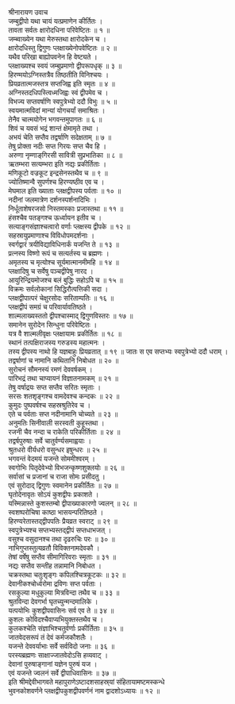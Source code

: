 श्रीनारायण उवाच  
जम्बुद्वीपो यथा चायं यत्प्रमाणेन कीर्तितः ।  
तावता सर्वतः क्षारोदधिना परिवेष्टितः ॥ १ ॥  
जम्ब्वाख्येन यथा मेरुस्तथा क्षारोदकेन च ।  
क्षारोदधिस्तु द्विगुणः प्लक्षाख्येनोपवेष्टितः ॥ २ ॥  
यथैव परिखा बाह्योपवनेन हि वेष्ट्यते ।  
प्लक्षाख्यश्च स्वयं जम्बुप्रमाणो द्वीपरूपधृक् ॥ ३ ॥  
हिरण्मयोऽग्निस्तत्रैव तिष्ठतीति विनिश्चयः ।  
प्रियव्रतात्मजस्तत्र सप्तजिह्व इति स्मृतः ॥ ४ ॥  
अग्निस्तदधिपस्त्विध्मजिह्वः स्वं द्वीपमेव च ।  
विभज्य सप्तवर्षाणि स्वपुत्रेभ्यो ददौ विभुः ॥ ५ ॥  
स्वयमात्मविदां मान्यां योगचर्यां समाश्रितः ।  
तेनैव चात्मयोगेन भगवन्तमुपागतः ॥ ६ ॥  
शिवं च यवसं भद्रं शान्तं क्षेमामृते तथा ।  
अभयं चेति सप्तैव तद्वर्षाणि सदेक्षताम् ॥ ७ ॥  
तेषु प्रोक्ता नदीः सप्त गिरयः सप्त चैव हि ।  
अरुणा नृम्णाङ्‌गिरसी सावित्री सुप्रभातिका ॥ ८ ॥  
ऋतम्भरा सत्यम्भरा इति नद्यः प्रकीर्तिताः ।  
मणिकूटो वज्रकूट इन्द्रसेनस्तथैव च ॥ ९ ॥  
ज्योतिष्मान्वै सुपर्णश्च हिरण्यष्ठीव एव च ।  
मेघमाल इति ख्याताः प्लक्षद्वीपस्य पर्वताः ॥ १० ॥  
नदीनां जलमात्रेण दर्शनस्पर्शनादिभिः ।  
निर्धूताशेषरजसो निस्तमस्काः प्रजास्तथा ॥ ११ ॥  
हंसश्चैव पतङ्गश्च ऊर्ध्वायन इतीव च ।  
सत्याङ्गसंज्ञाश्चत्वारो वर्णाः प्लक्षस्य द्वीपके ॥ १२ ॥  
सहस्रायुप्रमाणाश्च विविधोपमदर्शनाः ।  
स्वर्गद्वारं त्रयीविद्याविधिनार्कं यजन्ति ते ॥ १३ ॥  
प्रत्‍नस्य विष्णो रूपं च सत्यर्तस्य च ब्रह्मणः ।  
अमृतस्य च मृत्योश्च सूर्यमात्मानमीमहि ॥ १४ ॥  
प्लक्षादिषु च सर्वेषु पञ्चद्वीपेषु नारद ।  
आयुरिन्द्रियमोजश्च बलं बुद्धिः सहोऽपि च ॥ १५ ॥  
विक्रमः सर्वलोकानां सिद्धिरौत्पत्तिकी सदा ।  
प्लक्षद्वीपात्परं चेक्षुरसोदः सरिताम्पतिः ॥ १६ ॥  
प्लक्षद्वीपं समग्रं च परिवार्यावतिष्ठते ।  
शाल्मलाख्यस्ततो द्वीपश्चास्माद्‌ द्विगुणविस्तरः ॥ १७ ॥  
समानेन सुरोदेन सिन्धुना परिवेष्टितः ।  
यत्र वै शाल्मलीवृक्षः प्लक्षायामः प्रकीर्तितः ॥ १८ ॥  
स्थानं तत्पक्षिराजस्य गरुडस्य महात्मनः ।  
तस्य द्वीपस्य नाथो हि यज्ञबाहुः प्रियव्रतात् ॥ १९ ॥
जातः स एव सप्तभ्यः स्वपुत्रेभ्यो ददौ धराम् ।  
तद्वर्षाणां च नामानि कथितानि निबोधत ॥ २० ॥  
सुरोचनं सौमनस्यं रमणं देववर्षकम् ।  
पारिभद्रं तथा चाप्यायनं विज्ञातनामकम् ॥ २१ ॥  
तेषु वर्षाद्रयः सप्त सप्तैव सरितः स्मृताः ।  
सरसः शतशृङ्गश्च वामदेवश्च कन्दकः ॥ २२ ॥  
कुमुदः पुष्पवर्षश्च सहस्रश्रुतिरेव च ।  
एते च पर्वताः सप्त नदीनामानि चोच्यते ॥ २३ ॥  
अनुमतिः सिनीवाली सरस्वती कुहूस्तथा ।  
रजनी चैव नन्दा च राकेति परिकीर्तिताः ॥ २४ ॥  
तद्वर्षपुरुषाः सर्वे चातुर्वर्ण्यसमाह्वयाः ।  
श्रुतधरो वीर्यधरो वसुन्धर इषुन्धरः ॥ २५ ॥  
भगवन्तं वेदमयं यजन्ते सोममीश्वरम् ।  
स्वगोभिः पितृदेवेभ्यो विभजन्कृष्णशुक्लयोः ॥ २६ ॥  
सर्वासां च प्रजानां च राजा सोमः प्रसीदतु ।  
एवं सुरोदाद्‌ द्विगुणः स्वमानेन प्रकीर्तितः ॥ २७ ॥  
घृतोदेनावृतः सोऽयं कुशद्वीपः प्रकाशते ।  
यस्मिन्नास्ते कुशस्तम्बो द्वीपाख्याकारणो ज्वलन् ॥ २८ ॥  
स्वशष्परोचिषा काष्ठा भासयन्परितिष्ठते ।  
हिरण्यरेतास्तद्द्वीपपतिः प्रैयव्रत स्वराट् ॥ २९ ॥  
स्वपुत्रेभ्यश्च सप्तभ्यस्तद्‌द्वीपं सप्तधाभजत् ।  
वसुश्च वसुदानश्च तथा दृढरुचिः परः ॥ ३० ॥  
नाभिगुप्तस्तुत्यव्रतौ विविक्तनामदेवकौ ।  
तेषां वर्षेषु सप्तैव सीमागिरिवराः स्मृताः ॥ ३१ ॥  
नद्यः सप्तैव सन्तीह तन्नामानि निबोधत ।  
चक्रस्तथा चतुःशृङ्गः कपिलश्चित्रकूटकः ॥ ३२ ॥  
देवानीकश्चोर्ध्वरोमा द्रविणः सप्त पर्वताः ।  
रसकुल्या मधुकुल्या मित्रविन्दा तथैव च ॥ ३३ ॥  
श्रुतविन्दा देवगर्भा घृतच्युन्मन्दमालिके ।  
यत्पयोभिः कुशद्वीपवासिनः सर्व एव ते ॥ ३४ ॥  
कुशलः कोविदश्चैवाप्यभियुक्तस्तथैव च ।  
कुलकश्चेति संज्ञाभिश्चतुर्वर्णाः प्रकीर्तिताः ॥ ३५ ॥  
जातवेदसरूपं तं देवं कर्मजकौशलैः ।  
यजन्ते देववर्याभाः सर्वे सर्वविदो जनाः ॥ ३६ ॥  
परस्यब्रह्मणः साक्षाज्जातवेदोऽसि हव्यवाट् ।  
देवानां पुरुषाङ्गानां यज्ञेन पुरुषं यज ।  
एवं यजन्ते ज्वलनं सर्वे द्वीपाधिवासिनः ॥ ३७ ॥  
इति श्रीमद्देवीभागवते महापुराणेऽष्टादशसाहस्र्यां संहितायामष्टमस्कन्धे  
भुवनकोशवर्णने प्लक्षद्वीपकुशद्वीपवर्णनं नाम द्वादशोऽध्यायः ॥ १२ ॥
